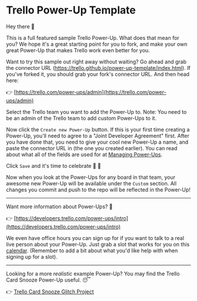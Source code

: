 # Trello Power-Up Template

Hey there 👋

This is a full featured sample Trello Power-Up. What does that mean for you? We hope it's a great starting point for you to fork, and make your own great Power-Up that makes Trello work even better for you.

Want to try this sample out right away without waiting? Go ahead and grab the connector URL (https://trello.github.io/power-up-template/index.html). If you've forked it, you should grab your fork's connector URL. And then head here:

👉  [https://trello.com/power-ups/admin](https://trello.com/power-ups/admin)

Select the Trello team you want to add the Power-Up to. Note: You need to be an admin of the Trello team to add custom Power-Ups to it.

Now click the `Create new Power-Up` button. If this is your first time creating a Power-Up, you'll need to agree to a "Joint Developer Agreement" first. After you have done that, you need to give your cool new Power-Up a name, and paste the connector URL in (the one you created earlier). You can read about what all of the fields are used for at [Managing Power-Ups](https://developers.trello.com/v1.0/docs/managing-power-ups).

Click `Save` and it's time to celebrate 🎉 🎊

Now when you look at the Power-Ups for any board in that team, your awesome new Power-Up will be available under the `Custom` section. All changes you commit and push to the repo will be reflected in the Power-Up!

---

Want more information about Power-Ups? 🤔

👉  [https://developers.trello.com/power-ups/intro](https://developers.trello.com/power-ups/intro)

We even have office hours you can sign up for if you want to talk to a real live person about your Power-Up. Just grab a slot that works for you on this [calendar](https://calendar.google.com/calendar/selfsched?sstoken=UU5DczNLUkNIbk5ifGRlZmF1bHR8YzJmZWM4YWM0NTgxMTE1NmRmMzgxNzMwODRjYzEwZGU). (Remember to add a bit about what you'd like help with when signing up for a slot).

---

Looking for a more _realistic_ example Power-Up? You may find the Trello Card Snooze Power-Up useful. 😴

👉  [Trello Card Snooze Glitch Project](https://glitch.com/edit/#!/trellocardsnooze)
